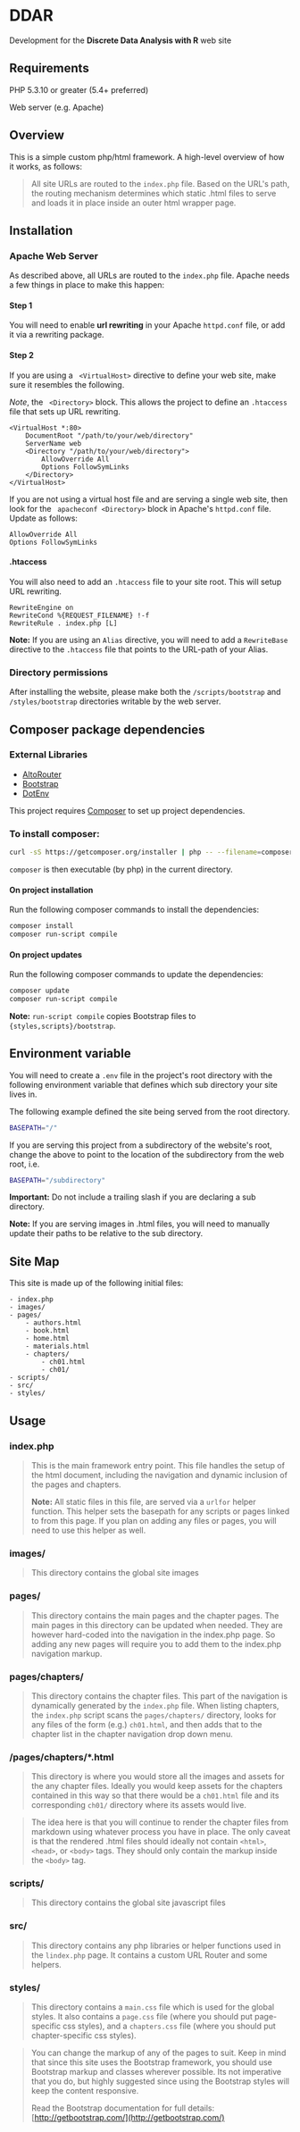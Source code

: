 # DDAR
Development for the **Discrete Data Analysis with R** web site

## Requirements ##

PHP 5.3.10 or greater (5.4+ preferred)

Web server (e.g. Apache)

## Overview ##

This is a simple custom php/html framework. A high-level overview of how it works,
as follows:

> All site URLs are routed to the `index.php` file.  Based on the URL's path,
> the routing mechanism determines which static .html files
> to serve and loads it in place inside an outer html wrapper page.

## Installation ##

### Apache Web Server ###

As described above, all URLs are routed to the `index.php` file. Apache needs
a few things in place to make this happen:

#### Step 1 ####
You will need to enable **url rewriting** in your Apache `httpd.conf` file, or
add it via a rewriting package.

#### Step 2 ####

If you are using a ``` <VirtualHost>``` directive to define your web site, make
sure it resembles the following.

*Note*, the ``` <Directory>``` block. This allows the project to define an
`.htaccess` file that sets up URL rewriting.

``` apacheconf
<VirtualHost *:80>
	DocumentRoot "/path/to/your/web/directory"
	ServerName web
	<Directory "/path/to/your/web/directory">
		AllowOverride All
		Options FollowSymLinks
	</Directory>
</VirtualHost>
```

If you are not using a virtual host file and are serving a single
web site, then look for the ``` apacheconf <Directory>``` block in Apache's
`httpd.conf` file. Update as follows:

``` apacheconf
AllowOverride All
Options FollowSymLinks
```

#### .htaccess ####

You will also need to add an `.htaccess` file to your site root. This will setup
URL rewriting.

``` apacheconf
RewriteEngine on
RewriteCond %{REQUEST_FILENAME} !-f
RewriteRule . index.php [L]
```

**Note:** If you are using an `Alias` directive, you will need to add a
`RewriteBase` directive to the `.htaccess` file that points to the URL-path
of your Alias.

### Directory permissions ###

After installing the website, please make both the `/scripts/bootstrap`
and `/styles/bootstrap` directories writable by the web server.

## Composer package dependencies ##

### External Libraries ###

- [AltoRouter](http://altorouter.com)
- [Bootstrap](http://getbootstrap.com/)
- [DotEnv](https://github.com/vlucas/phpdotenv)


This project requires [Composer](https://getcomposer.org/) to set up
project dependencies.

### To install composer: ###

``` bash
curl -sS https://getcomposer.org/installer | php -- --filename=composer
```

`composer` is then executable (by php) in the current directory.

#### On project installation ####

Run the following composer commands to install the dependencies:

``` bash
composer install
composer run-script compile
```

#### On project updates ####

Run the following composer commands to update the dependencies:

``` bash
composer update
composer run-script compile
```

**Note:** `run-script compile` copies Bootstrap files to
`{styles,scripts}/bootstrap`.


## Environment variable ##

You will need to create a `.env` file in the project's root directory with
the following environment variable that defines which sub directory your
site lives in.

The following example defined the site being served from the root directory.

``` bash
BASEPATH="/"
```

If you are serving this project from a subdirectory of the website's root,
change the above to point to the location of the subdirectory from the
web root, i.e.

``` bash
BASEPATH="/subdirectory"
```

**Important:** Do not include a trailing slash if you are declaring a sub directory.

**Note:** If you are serving images in .html files, you will need to manually update
their paths to be relative to the sub directory.

## Site Map ##

This site is made up of the following initial files:

```
- index.php
- images/
- pages/
	- authors.html
	- book.html
	- home.html
	- materials.html
	- chapters/
		- ch01.html
		- ch01/
- scripts/
- src/
- styles/
```

## Usage ##

### index.php ###

> This is the main framework entry point. This file handles the setup of the
> html document, including the navigation and dynamic inclusion of the pages
> and chapters.
>
> **Note:** All static files in this file, are served via a `urlfor` helper
> function. This helper sets the basepath for any scripts or pages linked to
> from this page. If you plan on adding any files or pages, you will need to
> use this helper as well.

### images/ ###
> This directory contains the global site images

### pages/ ###
> This directory contains the main pages and the chapter pages. The main pages
> in this directory can be updated when needed. They are however hard-coded
> into the navigation in the index.php page. So adding any new pages will
> require you to add them to the index.php navigation markup.

### pages/chapters/ ###
> This directory contains the chapter files. This part of the navigation is
> dynamically generated by the `index.php` file. When listing chapters, the
> `index.php` script scans the `pages/chapters/` directory, looks for any files
> of the form (e.g.) `ch01.html`, and then adds that to the chapter list in the
> chapter navigation drop down menu.

### /pages/chapters/*.html  ###

> This directory is where you would store all the images and assets for the any
> chapter files. Ideally you would keep assets for the chapters contained in
> this way so that there would be a `ch01.html` file and its corresponding
> `ch01/` directory where its assets would live.

> The idea here is that you will continue to render the chapter files from
> markdown using whatever process you have in place. The only caveat is that
> the rendered .html files should ideally not contain `<html>`, `<head>`, or
> `<body>` tags. They should only contain the markup inside the `<body>` tag.

### scripts/ ###
> This directory contains the global site javascript files

### src/ ###
> This directory contains any php libraries or helper functions used in the
> `lindex.php` page. It contains a custom URL Router and some helpers.

### styles/ ###
> This directory contains a `main.css` file which is used for the global
> styles. It also contains a `page.css` file (where you should put
> page-specific css styles), and a `chapters.css` file (where you should put
> chapter-specific css styles).

> You can change the markup of any of the pages to suit. Keep in mind that since
> this site uses the Bootstrap framework, you should use Bootstrap markup and
> classes wherever possible. Its not imperative that you do, but highly
> suggested since using the Bootstrap styles will keep the content responsive.
>
> Read the Bootstrap documentation for full details:
> [http://getbootstrap.com/](http://getbootstrap.com/)
